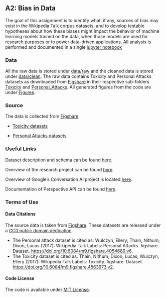 ## A2: Bias in Data

The goal of this assignment is to identify what, if any, sources of bias may exist in the Wikipedia Talk corpus datasets, and to develop testable hypotheses about how these biases might impact the behavior of machine learning models trained on the data, when those models are used for research purposes or to power data-driven applications. All analysis is performed and documented in a single [jupyter notebook](./hcds-a2-data-bias.ipynb) 

### Data
All the raw data is stored under [data/raw](./data/raw) and the cleaned data is stored under [data/clean](./data/clean). The raw data contains Toxicity and Personal Attacks datasets as downloaded from [Figshare](https://figshare.com/projects/Wikipedia_Talk/16731) in their respective sub-folders [Toxicity](./data/raw/Toxicity) and [Personal_Attacks](./data/raw/Personal_Attacks). All generated figures from the code are under [Figures](./Figures).

### Source
The data is collected from [Figshare](https://figshare.com/projects/Wikipedia_Talk/16731). 
- [Toxicity datasets](https://figshare.com/articles/dataset/Wikipedia_Talk_Labels_Toxicity/4563973)

- [Personal Attacks datasets](https://figshare.com/articles/dataset/Wikipedia_Talk_Labels_Personal_Attacks/4054689)

### Useful Links
Dataset description and schema can be found [here](https://meta.wikimedia.org/wiki/Research:Detox/Data_Release).

Overview of the research project can be found [here](https://meta.wikimedia.org/wiki/Research:Detox).

Overview of Google’s Conversation AI project is located [here](https://conversationai.github.io/).

Documentation of Perspective API can be found [here](https://github.com/conversationai/perspectiveapi/blob/master/2-api/methods.md).

### Terms of Use

#### Data Citations
The source data is taken from [Figshare](https://figshare.com/projects/Wikipedia_Talk/16731). These datasets are released under a [CC0 public domain dedication](https://wiki.creativecommons.org/wiki/CC0).
- The Personal attack dataset is cited as:
Wulczyn, Ellery; Thain, Nithum; Dixon, Lucas (2017): Wikipedia Talk Labels: Personal Attacks. figshare. Dataset. https://doi.org/10.6084/m9.figshare.4054689.v6.
- The Toxicity dataset is cited as:
Thain, Nithum; Dixon, Lucas; Wulczyn, Ellery (2017): Wikipedia Talk Labels: Toxicity. figshare. Dataset. https://doi.org/10.6084/m9.figshare.4563973.v2.

#### Code License
The code is available under [MIT License](./LICENSE).
